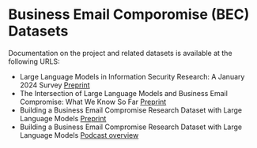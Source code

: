 # Business Email Comporomise (BEC) Datasets

Documentation on the project and related datasets is available at the following URLS:
- Large Language Models in Information Security Research: A January 2024 Survey [Preprint](http://dx.doi.org/10.13140/RG.2.2.20107.26404)
- The Intersection of Large Language Models and Business Email Compromise: What We Know So Far [Preprint](http://dx.doi.org/10.13140/RG.2.2.27907.72480)
- Building a Business Email Compromise Research Dataset with Large Language Models [Preprint](http://dx.doi.org/10.13140/RG.2.2.32482.95689)
- Building a Business Email Compromise Research Dataset with Large Language Models [Podcast overview](https://youtu.be/G5N1jASfYg0)
